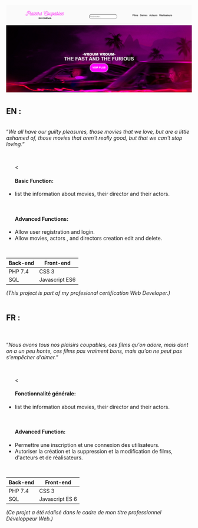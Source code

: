 

<img src="IMG/homepage.png">


<h2>EN :</h2> 
<br>
<q><i>We all have our guilty pleasures, those movies that we love, but are a little ashamed of, those movies that aren't really good, but that we can't stop loving.</i></q>

<br><ul><<h4>Basic Function:</h4>
  <li>list the information about movies, their director and their actors.</li>

</ul>
<br>
<ul>
  <h4>Advanced Functions:</h4>
  <li>Allow user registration and login.</li>
  <li>Allow movies, actors , and directors creation edit and delete.</li>
</ul>
<br>

Back-end | Front-end
------------ | -------------
PHP 7.4 | CSS 3
SQL | Javascript ES6

*(This project is part of my profesional certification Web Developer.)*
<br>
<br>
<h2>FR :</h2><br>
<br>
<q><i>Nous avons tous nos plaisirs coupables, ces films qu'on adore, mais dont on a un peu honte, ces films pas vraiment bons, mais qu'on ne peut pas s'empêcher d'aimer.</i></q>

<br><ul><<h4>Fonctionnalité générale:</h4>
  <li>list the information about movies, their director and their actors.</li>

</ul>
<br>
<ul>
  <h4> Advanced Function:</h4>
  <li>Permettre une inscription et une connexion des utilisateurs.</li>
  <li>Autoriser la création et la suppression et la modification de films, d'acteurs et de réalisateurs.</li>
</ul>
<br>


Back-end | Front-end
------------ | -------------
PHP 7.4 | CSS 3
SQL | Javascript ES 6

*(Ce projet a été réalisé dans le cadre de mon titre professionnel Développeur Web.)*
